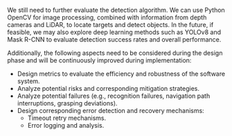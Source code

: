 We still need to further evaluate the detection algorithm. We can use Python OpenCV for image processing, combined with information from depth cameras and LiDAR, to locate targets and detect objects. In the future, if feasible, we may also explore deep learning methods such as YOLOv8 and Mask R-CNN to evaluate detection success rates and overall performance.

Additionally, the following aspects need to be considered during the design phase and will be continuously improved during implementation:
- Design metrics to evaluate the efficiency and robustness of the software system.  
- Analyze potential risks and corresponding mitigation strategies.  
- Analyze potential failures (e.g., recognition failures, navigation path interruptions, grasping deviations).  
- Design corresponding error detection and recovery mechanisms:  
  - Timeout retry mechanisms.  
  - Error logging and analysis.  
